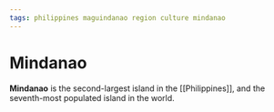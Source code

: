 ```yaml
---
tags: philippines maguindanao region culture mindanao
---
```


# Mindanao

**Mindanao** is the second-largest island in the [[Philippines]], and the seventh-most populated island in the world.
